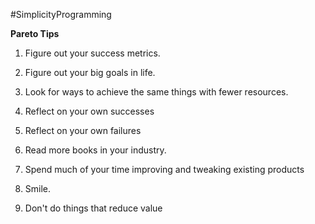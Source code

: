 #SimplicityProgramming

**Pareto Tips**
1.  Figure out your success metrics.
    
2.  Figure out your big goals in life.
    
3.  Look for ways to achieve the same things with fewer resources.
    
4.  Reflect on your own successes
    
5.  Reflect on your own failures
    
6.  Read more books in your industry.
    
7.  Spend much of your time improving and tweaking existing products
    
8.  Smile.
    
9.  Don't do things that reduce value

